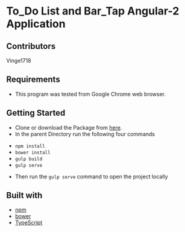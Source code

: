 # To_Do List and Bar_Tap Angular-2 Application
## Contributors
Vinge1718

## Requirements
- This program was tested from Google Chrome web browser.

## Getting Started
- Clone or download the Package from [here](https://github.com/Vinge1718/To-Do-List---Bar-Tap-Example).
- In the parent Directory run the following four commands
* `npm install`
* `bower install`
* `gulp build`
* `gulp serve`
- Then run the `gulp serve` command to open the project locally

## Built with

- [npm](https://www.npmjs.com/)
- [bower](https://bower.io)
- [TypeScript](https://www.typescriptlang.org/)
